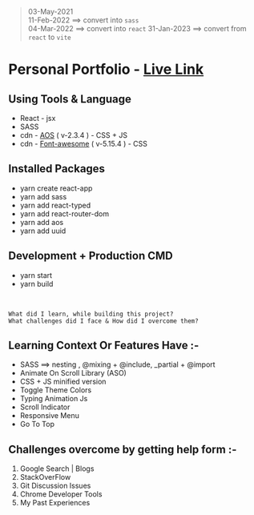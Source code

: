 > 03-May-2021 <br/>
> 11-Feb-2022 ==> convert into `sass` <br/>
> 04-Mar-2022 ==> convert into `react`
> 31-Jan-2023 ==> convert from `react` to `vite`

# Personal Portfolio - [Live Link](https://taiseen.netlify.app)

## Using Tools & Language
* React - jsx
* SASS 
* cdn - [AOS](https://cdnjs.com/libraries/aos) ( v-2.3.4 ) - CSS + JS 
* cdn - [Font-awesome](https://cdnjs.com/libraries/font-awesome) ( v-5.15.4 ) - CSS 

## Installed Packages
* yarn create react-app 
* yarn add sass
* yarn add react-typed
* yarn add react-router-dom
* yarn add aos
* yarn add uuid

## Development + Production CMD
+ yarn start
+ yarn build

<br/>

```
What did I learn, while building this project? 
What challenges did I face & How did I overcome them?
```
## Learning Context Or Features Have :-
- SASS ==> nesting , @mixing + @include, _partial + @import 
- Animate On Scroll Library (ASO)
- CSS + JS minified version
- Toggle Theme Colors
- Typing Animation Js
- Scroll Indicator
- Responsive Menu
- Go To Top 

## Challenges overcome by getting help form :-
1. Google Search | Blogs
2. StackOverFlow
3. Git Discussion Issues
3. Chrome Developer Tools 
4. My Past Experiences